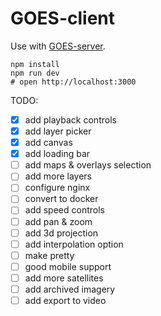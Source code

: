 # GOES-client

Use with [GOES-server](https://github.com/hughes/GOES-server).

```
npm install
npm run dev
# open http://localhost:3000
```

TODO:

- [x] add playback controls
- [x] add layer picker
- [x] add canvas
- [x] add loading bar
- [ ] add maps & overlays selection
- [ ] add more layers
- [ ] configure nginx
- [ ] convert to docker
- [ ] add speed controls
- [ ] add pan & zoom
- [ ] add 3d projection
- [ ] add interpolation option
- [ ] make pretty
- [ ] good mobile support
- [ ] add more satellites
- [ ] add archived imagery
- [ ] add export to video
